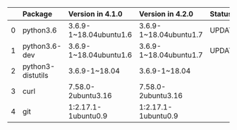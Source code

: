 <!-- markdown-link-check-disable -->

|    | Package           | Version in 4.1.0       | Version in 4.2.0       | Status   |
|---:|:------------------|:-----------------------|:-----------------------|:---------|
|  0 | python3.6         | 3.6.9-1~18.04ubuntu1.6 | 3.6.9-1~18.04ubuntu1.7 | UPDATED  |
|  1 | python3.6-dev     | 3.6.9-1~18.04ubuntu1.6 | 3.6.9-1~18.04ubuntu1.7 | UPDATED  |
|  2 | python3-distutils | 3.6.9-1~18.04          | 3.6.9-1~18.04          |          |
|  3 | curl              | 7.58.0-2ubuntu3.16     | 7.58.0-2ubuntu3.16     |          |
|  4 | git               | 1:2.17.1-1ubuntu0.9    | 1:2.17.1-1ubuntu0.9    |          |